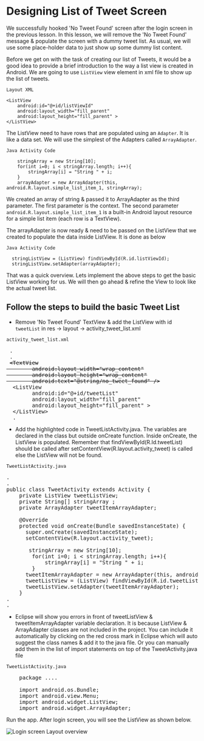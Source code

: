 # Designing List of Tweet Screen

We successfully hooked 'No Tweet Found' screen after the login screen in the previous lesson. In this lesson, we will remove the 'No Tweet Found' message & populate the screen with a dummy tweet list. As usual, we will use some place-holder data to just show up some dummy list content.  

Before we get on with the task of creating our list of Tweets, it would be a good idea to provide a brief introduction to the way a list view is created in Android. We are going to use `ListView` view element in xml file to show up the list of tweets.

`Layout XML`

    <ListView
        android:id="@+id/listViewId"
        android:layout_width="fill_parent"
        android:layout_height="fill_parent" >
    </ListView> 

The ListView need to have rows that are populated using an `Adapter`. It is like a data set. We will use the simplest of the Adapters called `ArrayAdapter`. 

`Java Activity Code`

        stringArray = new String[10];
        for(int i=0; i < stringArray.length; i++){
        	stringArray[i] = "String " + i;
		}
        arrayAdapter = new ArrayAdapter(this, android.R.layout.simple_list_item_1, stringArray);

We created an array of string & passed it to ArrayAdapter as the third parameter. The first parameter is the context. The second parameter `android.R.layout.simple_list_item_1` is a built-in Android layout resource for a simple list item (each row is a TextView). 
    
The arrayAdapter is now ready & need to be passed on the ListView that we created to populate the data inside ListView. It is done as below

`Java Activity Code`

      stringListView = (ListView) findViewById(R.id.listViewId);
      stringListView.setAdapter(arrayAdapter);
	  
That was a quick overview. Lets implement the above steps to get the basic ListView working for us. We will then go ahead & refine the View to look like the actual tweet list.

## Follow the steps to build the basic Tweet List

* Remove 'No Tweet Found' TextView & add the ListView with id `tweetList` in res -> layout -> activity_tweet_list.xml 

`activity_tweet_list.xml`

<pre>
 .
 .
 <strike>&lt;TextView
        android:layout_width="wrap_content"
        android:layout_height="wrap_content"
        android:text="@string/no_tweet_found" /&gt;</strike>
  <span class="highlight">&ltListView
        android:id="@+id/tweetList"
        android:layout_width="fill_parent"
        android:layout_height="fill_parent" >
  &lt;/ListView&gt;</span>
  .
</pre>

* Add the highlighted code in TweetListActivity.java. The variables are declared in the class but outside onCreate function. Inside onCreate, the ListView is populated. Remember that findViewById(R.Id.tweetList) should be called after setContentView(R.layout.activity_tweet) is called else the ListView will not be found. 

`TweetListActivity.java`

<pre>
.
.
public class TweetActivity extends Activity {
	<span class="highlight">private ListView tweetListView;
	private String[] stringArray ;
	private ArrayAdapter tweetItemArrayAdapter;</span>

    @Override
    protected void onCreate(Bundle savedInstanceState) {
	  super.onCreate(savedInstanceState);
	  setContentView(R.layout.activity_tweet);

	  <span class="highlight"> stringArray = new String[10];
        for(int i=0; i < stringArray.length; i++){
        	stringArray[i] = "String " + i;
		}
      tweetItemArrayAdapter = new ArrayAdapter(this, android.R.layout.simple_list_item_1, stringArray);
      tweetListView = (ListView) findViewById(R.id.tweetList);
      tweetListView.setAdapter(tweetItemArrayAdapter);</span>
	}
.
.
</pre>

* Eclipse will show you errors in front of tweetListView & tweetItemArrayAdapter variable declaration. It is because ListView & ArrayAdapter classes are not included in the project. You can include it automatically by clicking on the red cross mark in Eclipse which will auto suggest the class names & add it to the java file. Or you can manually add them in the list of import statements on top of the TweetActivity.java file

`TweetListActivity.java`

<pre>
    package ....
	
	import android.os.Bundle;
	import android.view.Menu;
    <span class="highlight">import android.widget.ListView;
    import android.widget.ArrayAdapter;</span>
</pre>

Run the app. After login screen, you will see the ListView as shown below.

![Login screen Layout overview](/assets/twitter-client/twitter_list_view.png)
